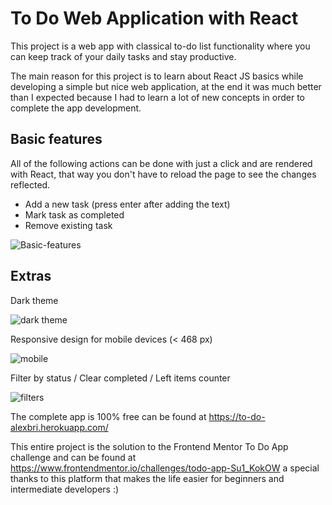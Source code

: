 # To Do Web Application with React
This project is a web app with classical to-do list functionality where you can keep track of your daily tasks and stay productive.

The main reason for this project is to learn about React JS basics while developing a simple but nice web application, at the end it was much better than I expected because I had to learn a lot of new concepts in order to complete the app development. 

## Basic features
All of the following actions can be done with just a click and are rendered with React, that way you don't have to reload the page to see the changes reflected.
  - Add a new task (press enter after adding the text)
  - Mark task as completed
  - Remove existing task

![Basic-features](https://user-images.githubusercontent.com/88918274/147894375-3bdce119-bb19-4882-863c-3c84dc49224b.jpg)



## Extras
Dark theme

![dark theme](https://user-images.githubusercontent.com/88918274/147894482-e844eb0b-57e7-4dac-bcc5-c01cfd953b03.jpg)

Responsive design for mobile devices (< 468 px)

![mobile](https://user-images.githubusercontent.com/88918274/147894601-8e6df82f-e71e-44c6-9fd9-be5a45a277c8.png)

Filter by status / Clear completed / Left items counter

![filters](https://user-images.githubusercontent.com/88918274/147894678-60d68626-6fdd-4ba8-8645-d2bc422cea38.jpg)

The complete app is 100% free can be found at https://to-do-alexbri.herokuapp.com/

This entire project is the solution to the Frontend Mentor To Do App challenge and can be found at https://www.frontendmentor.io/challenges/todo-app-Su1_KokOW a special thanks to this platform that makes the life easier for beginners and intermediate developers :)
